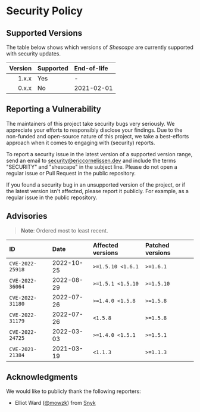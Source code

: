 # Security Policy

## Supported Versions

The table below shows which versions of _Shescape_ are currently supported with
security updates.

| Version | Supported | End-of-life |
| ------: | :-------- | :---------- |
|   1.x.x | Yes       | -           |
|   0.x.x | No        | 2021-02-01  |

## Reporting a Vulnerability

The maintainers of this project take security bugs very seriously. We appreciate
your efforts to responsibly disclose your findings. Due to the non-funded and
open-source nature of this project, we take a best-efforts approach when it
comes to engaging with (security) reports.

To report a security issue in the latest version of a supported version range,
send an email to [security@ericcornelissen.dev] and include the terms "SECURITY"
and "shescape" in the subject line. Please do not open a regular issue or Pull
Request in the public repository.

If you found a security bug in an unsupported version of the project, or if the
latest version isn't affected, please report it publicly. For example, as a
regular issue in the public repository.

## Advisories

> **Note**: Ordered most to least recent.

| ID               | Date       | Affected versions | Patched versions |
| :--------------- | :--------- | :---------------- | :--------------- |
| `CVE-2022-25918` | 2022-10-25 | `>=1.5.10 <1.6.1` | `>=1.6.1`        |
| `CVE-2022-36064` | 2022-08-29 | `>=1.5.1 <1.5.10` | `>=1.5.10`       |
| `CVE-2022-31180` | 2022-07-26 | `>=1.4.0 <1.5.8`  | `>=1.5.8`        |
| `CVE-2022-31179` | 2022-07-26 | `<1.5.8`          | `>=1.5.8`        |
| `CVE-2022-24725` | 2022-03-03 | `>=1.4.0 <1.5.1`  | `>=1.5.1`        |
| `CVE-2021-21384` | 2021-03-19 | `<1.1.3`          | `>=1.1.3`        |

## Acknowledgments

We would like to publicly thank the following reporters:

- Elliot Ward ([@mowzk]) from [Snyk]

[@mowzk]: https://github.com/mowzk
[security@ericcornelissen.dev]: mailto:security@ericcornelissen.dev?subject=SECURITY%20%28shescape%29
[snyk]: https://snyk.io/

